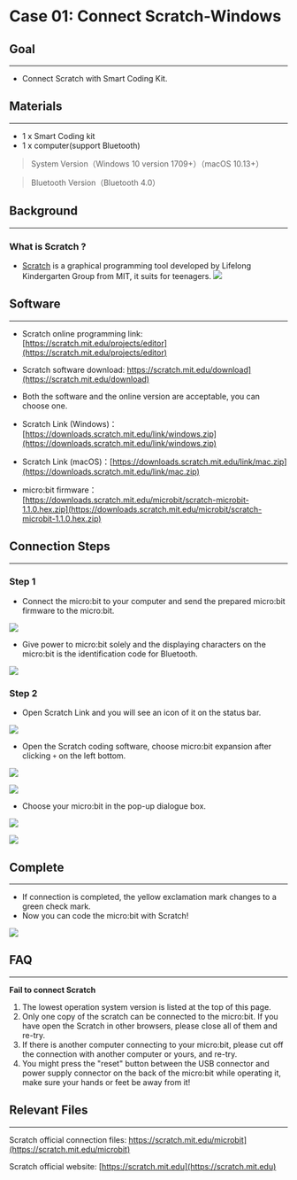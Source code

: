 # Case 01: Connect Scratch-Windows

## Goal
---
- Connect Scratch with Smart Coding Kit.

## Materials 
---

- 1 x Smart Coding kit 
- 1 x computer(support Bluetooth)
> System Version（Windows 10 version 1709+）（macOS 10.13+）

> 
> Bluetooth Version（Bluetooth 4.0）

## Background
---

### What is Scratch ? 

- [Scratch](https://baike.baidu.com/item/Scratch/15493636?fr=aladdin) is a graphical programming tool developed by Lifelong Kindergarten Group from MIT, it suits for teenagers. 
![](https://gss1.bdstatic.com/-vo3dSag_xI4khGkpoWK1HF6hhy/baike/c0%3Dbaike80%2C5%2C5%2C80%2C26/sign=df7338639f8fa0ec6bca6c5f47fe328b/2cf5e0fe9925bc31e1c3fbc850df8db1ca1370c0.jpg)


## Software
---

- Scratch online programming link: [https://scratch.mit.edu/projects/editor](https://scratch.mit.edu/projects/editor)

- Scratch software download: https://scratch.mit.edu/download](https://scratch.mit.edu/download)

- Both the software and the online version are acceptable, you can choose one. 

- Scratch Link (Windows)：[https://downloads.scratch.mit.edu/link/windows.zip](https://downloads.scratch.mit.edu/link/windows.zip)

- Scratch Link (macOS)：[https://downloads.scratch.mit.edu/link/mac.zip](https://downloads.scratch.mit.edu/link/mac.zip)

- micro:bit firmware：[https://downloads.scratch.mit.edu/microbit/scratch-microbit-1.1.0.hex.zip](https://downloads.scratch.mit.edu/microbit/scratch-microbit-1.1.0.hex.zip)

## Connection Steps
---
### Step 1

- Connect the micro:bit to your computer and send the prepared micro:bit firmware to the micro:bit.

![](https://raw.githubusercontent.com/elecfreaks/learn-en/master/microbitKit/smart_coding_kit/images/case_01_01.gif)

- Give power to micro:bit solely and the displaying characters on the micro:bit is the identification code for Bluetooth.

![](https://raw.githubusercontent.com/elecfreaks/learn-en/master/microbitKit/smart_coding_kit/images/case_01_02.jpg)


### Step 2

- Open Scratch Link and you will see an icon of it on the status bar. 

![](https://raw.githubusercontent.com/elecfreaks/learn-en/master/microbitKit/smart_coding_kit/images/case_01_03.png)

- Open the Scratch coding software, choose micro:bit expansion after clicking `+`  on the left bottom.

![](https://raw.githubusercontent.com/elecfreaks/learn-en/master/microbitKit/smart_coding_kit/images/case_01_04.png)

![](https://raw.githubusercontent.com/elecfreaks/learn-en/master/microbitKit/smart_coding_kit/images/case_01_07.png)

- Choose your micro:bit in the pop-up dialogue box. 

![](https://raw.githubusercontent.com/elecfreaks/learn-en/master/microbitKit/smart_coding_kit/images/case_01_05.png)

![](https://raw.githubusercontent.com/elecfreaks/learn-en/master/microbitKit/smart_coding_kit/images/case_01_06.png)

## Complete
---
- If connection is completed, the yellow exclamation mark changes to a green check mark.
- Now you can code the micro:bit with Scratch! 

![](https://raw.githubusercontent.com/elecfreaks/learn-en/master/microbitKit/smart_coding_kit/images/case_01_08.png)

## FAQ
---
**Fail to connect Scratch**

1. The lowest operation system version is listed at the top of this page.
2. Only one copy of the scratch can be connected to the micro:bit. If you have open the Scratch in other browsers, please close all of them and re-try. 
3. If there is another computer connecting to your micro:bit, please cut off the connection with another computer or yours, and re-try.
4. You might press the "reset" button between the USB connector and power supply connector on the back of the micro:bit while operating it, make sure your hands or feet be away from it!

## Relevant Files
---
Scratch official connection files: https://scratch.mit.edu/microbit](https://scratch.mit.edu/microbit)

Scratch official website: [https://scratch.mit.edu](https://scratch.mit.edu)

